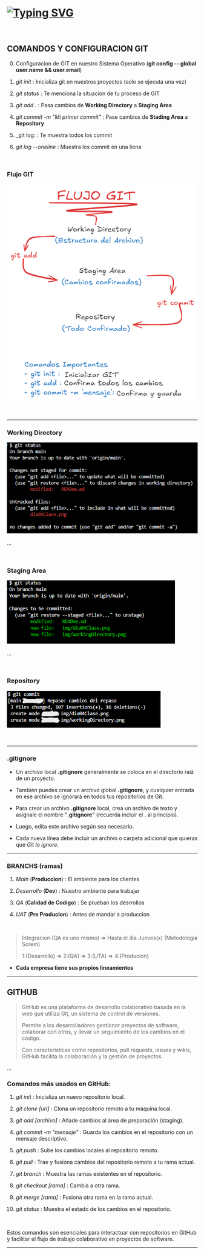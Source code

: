 # [![Typing SVG](https://readme-typing-svg.demolab.com?font=Fira+Code&weight=700&size=35&pause=1000&color=30F714&background=703BE2BE&center=true&vCenter=true&width=435&lines=Dia+4+clase;IDAT+FrontEnd)](https://git.io/typing-svg)

![</br>](html)
![</br>](html)

## COMANDOS Y CONFIGURACION GIT

0. Configuracion de GIT en nuestro Sistema Operativo (**git config -- global user.name && user.email**)

1. _git init_ : Inicializa git en nuestros proyectos (solo se ejecuta una vez)

2. _git status_ : Te menciona la situacion de tu proceso de GIT

3. _git add ._ : Pasa cambios de **Working Directory** a **Staging Area**

4. _git commit -m "Mi primer commit"_ : Pase cambios de **Stading Area** a **Repository**

5. _git log: : Te muestra todos los commit

6. _git log --oneline_ : Muestra los commit en una liena

![</br>](html)
![</br>](html)

### Flujo GIT

![img](./img/dia04Clase.png)

![</br>](html)
![</br>](html)

---

### Working Directory

![img](./img/workingDirectory.png)

...

![</br>](html)
![</br>](html)

### Staging Area

![img](./img/stagingDirectory.png)

...

![</br>](html)
![</br>](html)

### Repository

![img](./img/repository.png)

![</br>](html)
![</br>](html)

---

### .gitignore

- Un archivo local **.gitignore** generalmente se coloca en el directorio raíz de un proyecto.
- También puedes crear un archivo global **.gitignore**, y cualquier entrada en ese archivo se ignorará en todos tus repositorios de Git.

- Para crear un archivo **.gitignore** local, crea un archivo de texto y asígnale el nombre "**.gitignore**" (recuerda incluir el . al principio).
- Luego, edita este archivo según sea necesario.
- Cada nueva línea debe incluir un archivo o carpeta adicional que quieras que _Git lo ignore_.

---

### BRANCHS (ramas)

1. _Main_ (**Produccion**) : El ambiente para los clientes

2. _Desarrollo_ (**Dev**) : Nuestro ambiente para trabajar

3. _QA_ (**Calidad de Codigo**) : Se prueban los desrrollos

4. _UAT_ (**Pre Producion**) : Antes de mandar a produccion

![</br>](html)

 >
 >Integracion (QA es uno mismo) => Hasta el dia Jueves(x) (Metodologia Screm)
 >
 >1:(Desarrollo) => 2:(QA) => 3:(UTA) => 4:(Producion)
 >

- **Cada empresa tiene sus propios lineamientos**

---

## GITHUB

 > GitHub es una plataforma de desarrollo colaborativo basada en la web que utiliza Git, un sistema de control de versiones.
 >
 > Permite a los desarrolladores gestionar proyectos de software, colaborar con otros, y llevar un seguimiento de los cambios en el código.
 >
 > Con características como repositorios, pull requests, issues y wikis, GitHub facilita la colaboración y la gestión de proyectos.

 ...

### Comandos más usados en GitHub:

1. _git init_ : Inicializa un nuevo repositorio local.

2. _git clone [url]_ : Clona un repositorio remoto a tu máquina local.

3. _git add [archivo]_ : Añade cambios al área de preparación (staging).

4. _git commit -m "mensaje"_ : Guarda los cambios en el repositorio con un mensaje descriptivo.

5. _git push_ : Sube los cambios locales al repositorio remoto.

6. _git pull_ : Trae y fusiona cambios del repositorio remoto a tu rama actual.

7. _git branch_ : Muestra las ramas existentes en el repositorio.

8. _git checkout [rama]_ : Cambia a otra rama.

9. _git merge [rama]_ : Fusiona otra rama en la rama actual.

10. _git status_ : Muestra el estado de los cambios en el repositorio.

![</br>](html)

Estos comandos son esenciales para interactuar con repositorios en GitHub y facilitar el flujo de trabajo colaborativo en proyectos de software.

---
